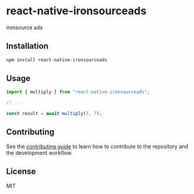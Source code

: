 # react-native-ironsourceads

ironsource ads

## Installation

```sh
npm install react-native-ironsourceads
```

## Usage

```js
import { multiply } from "react-native-ironsourceads";

// ...

const result = await multiply(3, 7);
```

## Contributing

See the [contributing guide](CONTRIBUTING.md) to learn how to contribute to the repository and the development workflow.

## License

MIT
